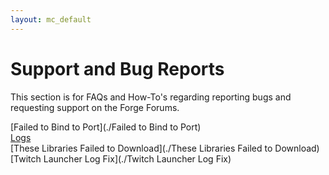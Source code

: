 ```yaml
---
layout: mc_default
---
```

# Support and Bug Reports

This section is for FAQs and How-To's regarding reporting bugs and requesting support on the Forge Forums.

[Failed to Bind to Port](./Failed to Bind to Port)  
[Logs](./Logs)  
[These Libraries Failed to Download](./These Libraries Failed to Download)  
[Twitch Launcher Log Fix](./Twitch Launcher Log Fix)